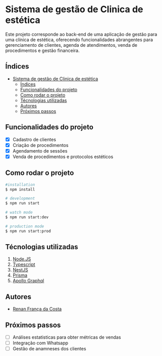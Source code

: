 # Sistema de gestão de Clinica de estética
Este projeto corresponde ao back-end de uma aplicação de gestão para uma clínica de estética, oferecendo funcionalidades abrangentes para gerenciamento de clientes, agenda de atendimentos, venda de procedimentos e gestão financeira.

## Índices
- [Sistema de gestão de Clinica de estética](#sistema-de-gestão-de-clinica-de-estética)
  - [Índices](#índices)
  - [Funcionalidades do projeto](#funcionalidades-do-projeto)
  - [Como rodar o projeto](#como-rodar-o-projeto)
  - [Técnologias utilizadas](#técnologias-utilizadas)
  - [Autores](#autores)
  - [Próximos passos](#próximos-passos)

## Funcionalidades do projeto
- [x] Cadastro de clientes
- [x] Criação de procedimentos
- [x] Agendamento de sessões
- [x] Venda de procedimentos e protocolos estéticos

## Como rodar o projeto

```bash
#installation
$ npm install

# development
$ npm run start

# watch mode
$ npm run start:dev

# production mode
$ npm run start:prod
```

## Técnologias utilizadas

 1. [Node.JS](https://nodejs.org/en)
 2. [Typescript](https://www.typescriptlang.org/)
 3. [NestJS](https://nestjs.com/)
 4. [Prisma](https://www.prisma.io/client)
 5. [Apollo Graphql](https://www.apollographql.com/)

## Autores

- [Renan França da Costa](https://www.linkedin.com/in/renan-fran%C3%A7a-da-costa-27b49a187/)

## Próximos passos

- [ ] Análises estatisticas para obter métricas de vendas
- [ ] Integração com Whatsapp
- [ ] Gestão de anamneses dos clientes
